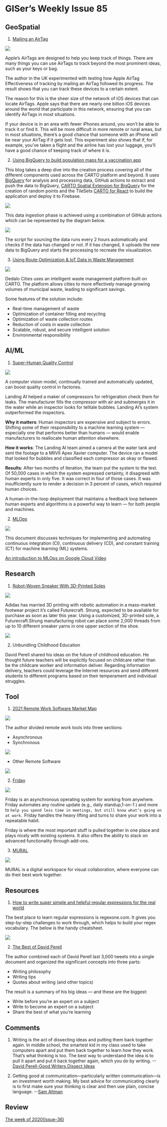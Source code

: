 # GISer’s Weekly Issue 85

## GeoSpatial

1. [Mailing an AirTag](https://www.intego.com/mac-security-blog/i-mailed-an-airtag-and-tracked-its-progress-heres-what-happened/)

![](https://www.intego.com/mac-security-blog/wp-content/uploads/2021/05/heading-north.png)

Apple’s AirTags are designed to help you keep track of things. There are many things you can use AirTags to track beyond the most prominent ideas, such as your keys or bag.

The author in the UK experimented with testing how Apple AirTag Effectiveness of tracking by mailing an AirTag followed its progress. The result shows that you can track these devices to a certain extent.

The reason for this is the sheer size of the network of iOS devices that can locate AirTags. Apple says that there are nearly one billion iOS devices around the world that participate in this network, ensuring that you can identify AirTags in most situations.

If your device is in an area with fewer iPhones around, you won’t be able to track it or find it. This will be more difficult in more remote or rural areas, but in most situations, there’s a good chance that someone with an iPhone will be near your AirTag if it gets lost. This experiment also shows that if, for example, you’ve taken a flight and the airline has lost your luggage, you’ll have a good chance of keeping track of where it is.

2. [Using BigQuery to build population maps for a vaccination app](https://carto.com/blog/how-we-developed-covid-vaccine-cloud-native-spatial-app/)

This blog takes a deep dive into the creation process covering all of the different components used across the CARTO platform and beyond. It uses [BigQuery](https://cloud.google.com/bigquery) for analysis and processing data, GitHub actions to extract and push the data to BigQuery, [CARTO Spatial Extension for BigQuery](https://docs.carto.com/spatial-extension-bq/overview/getting-started/) for the creation of random points and the TileSets
[CARTO for React](https://carto.com/blog/carto-for-react-faster-way-to-develop-spatial-applications/) to build the application and deploy it to Firebase.

![](https://carto.com/blog/img/posts/2021/2021-04-22-how-we-developed-covid-vaccine-cloud-native-spatial-app/header.png)

This data ingestion phase is achieved using a combination of GitHub actions which can be represented by the diagram below.

![](https://carto.com/blog/img/posts/2021/2021-04-22-how-we-developed-covid-vaccine-cloud-native-spatial-app/data-ingestion.png)

The script for sourcing the data runs every 2 hours automatically and checks if the data has changed or not. If it has changed, it uploads the new data to BigQuery and starts the processing to recreate the visualization.

3. [Using Route Optimization & IoT Data in Waste Management](https://carto.com/blog/using-route-optimization-iot-data-in-waste-management/)

![](https://carto.com/blog/img/posts/2021/2021-05-04-using-route-optimization-iot-data-in-waste-management/dedalo-cities-containers.png)

Dedalo Cities uses an intelligent waste management platform built on CARTO. The platform allows cities to more effectively manage growing volumes of municipal waste, leading to significant savings.

Some features of the solution include:

- Real-time management of waste
- Optimization of container filling and recycling
- Optimization of waste collection routes
- Reduction of costs in waste collection
- Scalable, robust, and secure intelligent solution
- Environmental responsibility

## AI/ML

1. [Super-Human Quality Control](https://www.deeplearning.ai/the-batch/issue-91/)

![](https://info.deeplearning.ai/hs-fs/hubfs/ezgif.com-gif-maker%20-%202021-05-11T175336.819.gif?width=1200&upscale=true&name=ezgif.com-gif-maker%20-%202021-05-11T175336.819.gif)

A computer vision model, continually trained and automatically updated, can boost quality control in factories.

Landing AI helped a maker of compressors for refrigeration check them for leaks. The manufacturer fills the compressor with air and submerges it in the water while an inspector looks for telltale bubbles. Landing AI’s system outperformed the inspectors.

**Why it matters**: Human inspectors are expensive and subject to errors. Shifting some of their responsibility to a machine learning system — especially one that performs better than humans — would enable manufacturers to reallocate human attention elsewhere.

**How it works**: The Landing AI team aimed a camera at the water tank and sent the footage to a MIIVII Apex Xavier computer. The device ran a model that looked for bubbles and classified each compressor as okay or flawed.

**Results**: After two months of iteration, the team put the system to the test. Of 50,000 cases in which the system expressed certainty, it disagreed with human experts in only five. It was correct in four of those cases. It was insufficiently sure to render a decision in 3 percent of cases, which required human choices.

A human-in-the-loop deployment that maintains a feedback loop between human experts and algorithms is a powerful way to learn — for both people and machines.

2. [MLOps](https://cloud.google.com/architecture/mlops-continuous-delivery-and-automation-pipelines-in-machine-learning)

![](https://cloud.google.com/architecture/images/mlops-continuous-delivery-and-automation-pipelines-in-machine-learning-1-elements-of-ml.png)

This document discusses techniques for implementing and automating continuous integration (CI), continuous delivery (CD), and constant training (CT) for machine learning (ML) systems.

[An introduction to MLOps on Google Cloud Video](https://www.youtube.com/watch?v=6gdrwFMaEZ0)

## Research

1. [Robot-Woven Sneaker With 3D-Printed Soles](https://spectrum.ieee.org/tech-talk/robotics/industrial-robots/adidas-futurecraft-3d-printed-robot-woven-sneaker)

![](https://spectrum.ieee.org/image/Mzc5Njc0MQ.jpeg)

Adidas has married 3D printing with robotic automation in a mass-market footwear project it’s called Futurecraft. Strung, expected to be available for purchase as soon as later this year. Using a customized, 3D-printed sole, a Futurecraft.Strung manufacturing robot can place some 2,000 threads from up to 10 different sneaker yarns in one upper section of the shoe.

![](https://spectrum.ieee.org/image/Mzc5Njc3MQ.jpeg)

2. Unbundling Childhood Education

David Perell shared his ideas on the future of childhood education. He thought future teachers will be explicitly focused on childcare rather than be the childcare worker and information deliver. Regarding information delivery, teachers could leverage the Internet resources and send different students to different programs based on their temperament and individual struggles.

## Tool

1. [2021 Remote Work Software Market Map](https://friday.app/remote-work/market-map)

![](https://friday.app/_next/image?url=https%3A%2F%2Fimages.prismic.io%2Ffriday-marketing%2Fa5b069db-1f3a-4613-a99e-3072f1d4c4ca_Remote_Map-1-Asynchronous%2BTools.png%3Fauto%3Dcompress%2Cformat&w=3840&q=75)

The author divided remote work tools into three sections:

- Asynchronous
- Synchronous

![](https://friday.app/_next/image?url=https%3A%2F%2Fimages.prismic.io%2Ffriday-marketing%2F071ca4ad-ba76-4afd-abf6-cbf8c12815f7_Remote-Map-2-Synchronous%2BTools.png%3Fauto%3Dcompress%2Cformat&w=1920&q=75)

- Other Remote Software

![](https://friday.app/_next/image?url=https%3A%2F%2Fimages.prismic.io%2Ffriday-marketing%2F3045e46e-4768-445d-a252-fce03f3cb6f3_Remote_Map-Other-Tools.png%3Fauto%3Dcompress%2Cformat&w=1920&q=75)

2. [Friday](https://friday.app/templates)

![](https://friday.app/_next/image?url=https%3A%2F%2Fprismic-io.s3.amazonaws.com%2Ffriday-marketing%2Fa89c8c6a-f742-46b0-8f35-99ebc31648e3_Automate%2Bplanning%2Band%2Breflection.png&w=3840&q=75)

Friday is an asynchronous operating system for working from anywhere. Friday automates any routine update (e.g., daily standup,1-on-1 ) and more to `help you spend less time in meetings, but still know what’s going on at work.` Friday handles the heavy lifting and turns to share your work into a repeatable habit.

Friday is where the most important stuff is pulled together in one place and plays nicely with existing systems. It also offers the ability to stack on advanced functionality through add-ons.

3. [MURAL](https://www.mural.co/)

![](https://media2.giphy.com/media/LRg9XJYtASvmpFc27A/giphy.gif?cid=ecf05e47uffhcquzyfvt7qann0v3y2ghvs7mddrl0zm2fumr&rid=giphy.gif&ct=g)

MURAL is a digital workspace for visual collaboration, where everyone can do their best work together.

## Resources

1. [How to write super simple and helpful regular expressions for the real world](https://zellwk.com/blog/simple-real-world-regex/?ck_subscriber_id=170842630)

The best place to learn regular expressions is regexone.com. It gives you step-by-step challenges to work through, which helps to build your regex vocabulary. The below is the handy cheatsheet.

![](https://zellwk.com/images/2021/real-world-regex/regex-cheatsheet.png)

2. [The Best of David Perell](https://letter.substack.com/p/the-best-of-david-perell-big-ideas)

The author combined each of David Perell last 3,000 tweets into a single document and organized the significant concepts into three parts:

- Writing philosophy
- Writing tips
- Quotes about writing (and other topics)

The result is a summary of his big ideas — and these are the biggest:

- Write before you’re an expert on a subject
- Write to become an expert on a subject
- Share the best of what you’re learning

## Comments

1. Writing is the act of dissecting ideas and putting them back together again.
   In middle school, the smartest kid in my class used to take computers apart and put them back together to learn how they work. That’s what thinking is too. The best way to understand the idea is to pull it apart and put it back together again, which you do by writing.
   --[David Perell-​Good Writers Dissect Ideas](https://perell.com/monday-musings/)

2. Getting good at communication—particularly written communication—is an investment worth making. My best advice for communicating clearly is to first make sure your thinking is clear and then use plain, concise language.
   --[Sam Altman](https://letter.substack.com/p/the-best-of-david-perell-big-ideas)

## Review

[The week of 2020(Issue-36)](https://github.com/lkcozy/weekly/blob/master/docs/2020/issue-36.md)
